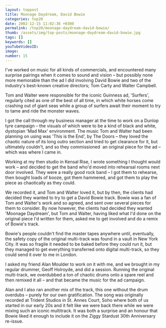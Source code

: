 ```yaml
---
layout: toppost
title: Moonage Daydream, David Bowie
categories: top20
date: 2002-12-15 11:02:36 +0300
permalink: /top20/moonage-daydream-david-bowie/
thumb: /assets/img/top-posts/moonage-daydream-david-bowie.jpg
tags: []
keywords: []
youTubeVideoID: 
image: 
number: 15
---
```


I've worked on music for all kinds of commercials, and encountered many surprise pairings when it comes to sound and vision – but possibly none more memorable than the ad I did involving David Bowie and two of the industry's best-known creative directors; Tom Carty and Walter Campbell. 

Tom and Walter were responsible for the iconic Guinness ad, 'Surfers', regularly cited as one of the best of all time, in which white horses come crashing out of giant seas while a group of surfers await their moment to try to tame and ride the monster waves. 

I got the call through my business manager at the time to work on a Dunlop tyre campaign – the visuals of which were to be a kind of black and white, dystopian 'Mad Max' environment. The music Tom and Walter had been planning on using was 'This is the End', by The Doors – they loved the chaotic nature of its long outro section and tried to get clearance for it, but ultimately couldn't, and so they commissioned  an original piece for the ad – which was where I came in. 

Working at my then studio in Kensal Rise, I wrote something I thought would work – and decided to get the band who'd moved into rehearsal rooms next door involved. They were a really good rock band – I got them to rehearse, then bought loads of booze, got them hammered, and got them to play the piece as chaotically as they could.

We recorded it, and Tom and Walter loved it, but by then, the clients had decided they wanted to try to get a David Bowie track. Bowie was a fan of Tom and Walter's work and so agreed, and sent over several pieces for them to consider. By now however, the clients had decided they wanted 'Moonage Daydream', but Tom and Walter, having liked what I'd done on the original piece I'd written for them, asked me to get involved and do a remix of Bowie's track.

Bowie's people couldn't find the master tapes anywhere until, eventually, the safety copy of the original multi-track was found in a vault in New York City. It was so fragile it needed to be baked before they could run it, but they managed to get everything transferred onto digital multi-track, so they could send it over to me in London.

I asked my friend Alan Moulder to work on it with me, and we brought in my regular drummer, Geoff Holroyde, and did a session. Running the original multi-track, we overdubbed a ton of chaotic drums onto a spare reel and then remixed it all – and that became the music for the ad campaign.

Alan and I also ran another mix of the track, this one without the drum overdubs – purely for our own gratification. The song was originally recorded at Trident Studios in St. Annes Court, Soho where both of us started in our early 20s and it felt like we were back there while we were mixing such an iconic multitrack. It was both a surprise and an honour that Bowie liked it enough to include it on the Ziggy Stardust 30th Anniversary re-issue. 

 